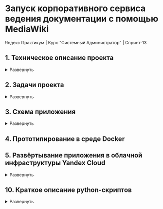 # Запуск корпоративного сервиса ведения документации с помощью MediaWiki
Яндекс Практикум | Курс "Системный Администратор" | Спринт-13  

## 1. Техническое описание проекта
<!-- # Техническое описание проекта -->
<details>
<summary>Развернуть</summary>
<!-- START_1. project_technical_description.md -->
<!-- # Техническое описание проекта -->

<!-- ### Техническое описание проекта -->

### Техническое описание проекта
Проект предусматривает развертывание корпоративного сервиса ведения документации с использованием приложения MediaWiki. 

Система должна функционировать на ОС Ubuntu 22.04 и поддерживать работу с PostgreSQL для хранения данных.  

Основной задачей является обеспечение доступности сервиса для начальной нагрузки в 40 пользователей через веб-интерфейс, использующий HTTP-протокол. 

Для балансировки нагрузки будет использоваться Nginx, а для мониторинга инфраструктуры — Zabbix.  

Также требуется обеспечить регулярное резервное копирование базы данных с использованием pg_dump.
<!-- END_1. project_technical_description.md -->
</details>

## 2. Задачи проекта
<!-- # Задачи проекта -->

<details>
<summary>Развернуть</summary>
<!-- START_2. project_objectives.md -->
<!-- # Задачи проекта -->

<!-- ### Задачи проекта -->

### Задачи проекта:

#### 1. Проектирование инфраструктуры:
Разработка схемы развертывания корпоративного сервиса документации на основе MediaWiki. Схема должна включать все ключевые компоненты (серверы, базы данных, балансировщики и вспомогательные сервисы) и описывать их взаимодействие.

#### 2. Запуск инфраструктуры:
Установка и настройка MediaWiki, PostgreSQL и вспомогательных сервисов (Nginx, Zabbix). Конфигурирование балансировки нагрузки и настройка нескольких экземпляров MediaWiki.

#### 3. Настройка резервного копирования и восстановления:
Создание и тестирование скриптов для резервного копирования файлов и баз данных. Определение расписания для регулярного создания резервных копий.

#### 4. Организация мониторинга:
Установка и настройка Zabbix для мониторинга доступности сервисов и состояния инфраструктуры. Настройка оповещений для быстрого реагирования на проблемы.

#### 5. Проверка отказоустойчивости:  
Проведение тестирования отказоустойчивости системы: проверка работы после отключения серверов, восстановления из резервных копий и репликации данных.
<!-- END_2. project_objectives.md -->
</details>

## 3. Схема приложения 

<!-- # Cхема приложения -->
<details>
<summary>Развернуть</summary>
<!-- START_3. app_deploy_schema_v4.md -->
<!-- # Cхема приложения -->

<!-- ### Cхема приложения -->
### Cхема приложения

### Компоненты:
1. **VM-0** — Сервисная ВМ (Администрирование и деплой)
   - Стек: Alpine Linux v3.20, Docker, GitHub, Terraform, Ansible, Python.
2. **VM-1 + VHDD-1** — Система мониторинга (Zabbix + PostgreSQL)
   - Стек: Ubuntu 22.04, Zabbix-Server, PostgreSQL.
3. **VM-2** — Прокси-сервер для запросов пользователей
   - Стек: Ubuntu 22.04, Nginx, PostgreSQL.
4. **(VM-3, VM-4)** — Серверы MediaWiki. Обработка запросов пользователей
   - Стек: Ubuntu 22.04, MediaWiki, Zabbix-agent.
5. **VM-5** — Прокси-сервер для баз данных
   - Стек: Ubuntu 22.04, HAProxy, Zabbix-agent.
6. **VM-6 + VSSD-1** — Primary БД
   - Стек: Ubuntu 22.04, PostgreSQL, Zabbix-agent.
7. **VM-7 + VHDD-2 + VHDD-3** — Standby БД (Репликация и резервное копирование)
   - Стек: Ubuntu 22.04, PostgreSQL, Zabbix-agent.

### Описание:
1. VM-0: Сервисная ВМ (Администрирование и деплой)
Администратор использует Docker-контейнеры и GitHub-репозиторий для автоматического развертывания, управления и запуска Python-скриптов на сервисной ВМ. ВМ служит точкой входа для управления всей системой.

2. VM-1 + VHDD-1: Система мониторинга (Zabbix + PostgreSQL)
Система мониторинга отвечает за контроль состояния всех компонентов инфраструктуры. Zabbix-сервер собирает и анализирует данные с серверов, а PostgreSQL хранит информацию мониторинга. Данные записываются на примонтированный жесткий диск (VHDD-1), чтобы избежать потерь данных в случае сбоя системы.

3. VM-2: Прокси-сервер для запросов пользователей
Nginx-прокси принимает входящие запросы пользователей, полученные через веб-интерфейс, и распределяет их между серверами MediaWiki (VM-3 и VM-4) в зависимости от нагрузки. Это обеспечивает балансировку нагрузки и доступность системы для пользователей.

4. Cерверы MediaWiki (VM-3, VM-4)
Эти серверы обрабатывают запросы пользователей, направленные на работу с документацией. Они также передают запросы к базам данных через прокси-сервер HAProxy (VM-5). Серверы MediaWiki поддерживаются агентами Zabbix для мониторинга состояния.

5. VM-5: Прокси-сервер для баз данных
HAProxy на VM-5 отвечает за распределение запросов от серверов MediaWiki к базам данных (Primary и Standby). Запросы на запись (write) направляются на Primary БД (VM-6), а запросы на чтение (read) могут отправляться как на Primary, так и на Standby БД (VM-7), в зависимости от нагрузки.

6. VM-6 + VSSD-1: Primary БД
Primary БД обрабатывает запросы (read/write), поступающие через HAProxy. Данные хранятся на выделенном виртуальном SSD-диске (VSSD-1) для повышения скорости работы и надежности хранения. VM-6 реплицирует данные на VM-7 для обеспечения отказоустойчивости.

7. VM-7 + VHDD-2 + VHDD-3: Standby БД
Standby БД получает реплицированные данные с Primary БД в асинхронном режиме, что обеспечивает отказоустойчивость и возможность восстановления данных в случае сбоя. Standby БД также может обрабатывать запросы на чтение. Резервное копирование данных осуществляется на VHDD-3 с помощью pg_dump  

[Ссылка на .drawio-файл](/project_documentation/mediafiles/3.%20app_deploy_schema_files_v4/3.%20app_deploy_schema_v4.drawio)  

![Схема развертываемого приложения](/project_documentation/mediafiles/3.%20app_deploy_schema_files_v4/3.%20app_deploy_schema_v4.svg)  



<!-- END_3. app_deploy_schema_v4.md -->
</details> 

## 4. Прототипирование в среде Docker

## 5. Развёртывание приложения в облачной инфраструктуры Yandex Cloud

<details>
<summary>Развернуть</summary> 

### 5.1. Настройка сервисной ВМ с помощью Docker

<details>
<summary>Развернуть</summary>   
<!-- START_5.1. service_vm_docker_setup.md -->
<!-- # Настройка сервисной ВМ с помощью Docker -->

#### Настройка сервисной ВМ с помощью Docker

1. Скачивание и установка [Docker-desktop](https://www.docker.com/products/docker-desktop/ "Скачать Docker-desktop")
2. Установка расширения [vscode Docker](https://marketplace.visualstudio.com/items?itemName=ms-azuretools.vscode-docker)
3. Скачивание Dockerfile из репозитория [GitHub](https://github.com/vepsong/YP-sp13_MediaWiki)
4. Создание образа ОС Alpine Linux с необходимыми пакетами и зависимостями из инструкций [Dockerfile](/Dockerfile "Ссылка на Dockerfile")
    
       docker build -t mediawiki_service_alpine .

       # - docker build - создает Docker-образ
       # - -t mediawiki_service_alpine - произвольное имя образа
       # - . - контекст сборки (где искать Dockerfile). В данном случае — в текущей директории

5. Запуск контейнера на основе созданного образа "Alpine Linux:latest"

       docker run --hostname vm-0-service --name mediawiki_service_alpine-container -it mediawiki_service_alpine bash

       # - --hostname <имя хоста> - произвольное название ВМ
       # - --name <имя контейнера> - произвольное имя контейнера
       # - it <название image> - Название image из которого будет собран контейнер
       # - bash - оболочка

6. Добавление запущенного Docker-контейнера в vscode workspace для удобства работы

    ![Открытие Docker-контейнера в vscode](/project_documentation/mediafiles/5.%20app_deploy_in_yandex_cloud/5.1.%20service_vm_docker_setup.gif)



<!-- END_5.1. service_vm_docker_setup.md -->
</details> 

### 5.2. Подготовительная работа

<details>
<summary>Развернуть</summary> 

<!-- START_5.2. preparatory_tasks.md -->
<!-- Подготовительная работа -->

#### Подготовительная работа

1. Клонирование [git-репозитория](https://github.com/vepsong/YP-sp13_MediaWiki) на созданную ВМ (в каталог ~)

2. Создание файла с данными для аутентификации в Yandex Cloud — **yc_meta.json**

       В ~/<имя репозитория>/credentials создать yc_meta.json и наполнить его данными из web-консоли Yandex Cloud
       
       Для примера использовать ~/<имя репозитория>/credentials/templates/yc_meta_EXAMPLE.json

3. [Создание файла конфигурации провайдера](https://yandex.cloud/ru/docs/ydb/terraform/install "Провайдер устанавливает соединение с YDB и предоставляет API-методы.") — **.terraformrc**

       В ~/<имя репозитория>/credentials создать .terraformrc и наполнить его данными из документации Yandex Cloud

       Для примера можно использовать ~/<имя репозитория>/credentials/templates/.terraformrc_EXAMPLE

    [Ссылка на документацию](https://yandex.cloud/ru/docs/ydb/terraform/install)

4. Настройка профиля Yandex Cloud CLI  (если не был настроен ранее)

       # Начало настройки профиля
       yc init

       # Продолжение настройки согласно сообщениям командной строки

       # Проверка настроек профиля Yandex Cloud CLI
       yc config list
<!-- END_5.2. preparatory_tasks.md -->

</details> 



### 5.3. Запуск конвеера. Автоматический запуск и инициализация Yandex Cloud, Terrraform

<details>
<summary>Развернуть</summary> 

<!-- START_5.3. start_pipeline.md -->
<!-- Запуск конвеера -->

#### Запуск конвеера

1. Запуск Python-скрипта [**add_env_var.py**](python-scripts/add_env_var.py) для автоматической установки переменных окружения  

- После выполнения скрипта **обязательно перезапустить терминал**  

2. Запуск Python-скрипта [**start_pipeline.py**](python-scripts/start_pipeline.py.py)


- Cкрипт содержит в себе вызовы скриптов: 
  - [yc_service_account_configuration.py](python-scripts/yc_service_account_configuration.py) для автоматической настройки аккаунта Yandex Cloud

  - [terraform_init.py](python-scripts/terraform_init.py) для автоматической установки провайдера для работы с YDB

  - [update_terraform_meta.py](python-scripts/update_terraform_meta.py) для автоматического формирования terraform_meta.txt  

      - Файлы с публичными и приватными SSH-ключами создаются в папке ~/.ssh автоматически при сборке образа и запуске нового контейнера

      - Если необходимо использовать те, же ключи, что и на другой, уже развернутой ВМ, то их нужно оттуда вручную скопировать на новую ВМ и запустить скрипт

      - Файлы main.tf, output.tf, providers.tf, terraform.tfstate уже сконфигурированы. Ничего менять не нужно

3. Дополнительная информация

- Основные команды для работы с Terraform  
  Выполнять из директории с файлами Terraform
  
  <details>
  <summary>Развернуть</summary>  
      
      # Проверка синтаксиса всех файлов формата tf 
      terraform validate
               
      # Планирование и проверка того, что будет сделано Terraform  
      terraform plan

      # Начало работы и деплоя Terraform. 
      terraform apply -auto-approve

      # Cинхронизация состояния ресурсов с облачным провайдером (обновится файл terraform.tfstate)
      terraform refresh

      # Удаление всех созданных ресурсов
      terraform destroy -auto-approve

      # Остановка созданных ресурсов
      # Получение списка ВМ
      yc compute instance list
      # Остановка нужной ВМ
      yc compute instance stop --id <instance-id> 

      # Пересоздание ресурса
      # terraform taint помечает ресурс как "поврежденный"
      terraform taint 'yandex_compute_instance.group<НОМЕР ГРУППЫ>["vm-<НОМЕР ВМ>"]'
  </details>




<!-- END_5.3. start_pipeline.md -->
</details>


### 5.4 Настройка Ansible

<details>
<summary>Развернуть</summary>  

<!-- START_5.4. ansible_setup.md -->
<!-- # Настройка Ansible для автоматической конфигурации сервиса -->

#### Настройка Ansible для автоматической конфигурации сервиса

1. Запуск Python-скрипта [**update_ansible_inventory.py**](python-scripts/update_ansible_inventory.py) для автоматического и динамического формирования inventory.yaml

- Cкрипт содержит в себе вызовы сторонних скриптов: 
  - [update_ansible_meta.py](python-scripts/update_ansible_meta.py) - Создание файла "ansible_meta.json" с мета-данными Ansible
  - [add_env_var.py](python-scripts/add_env_var.py) - Создание файла "terraform_vm_data.json" c данными ВМ

- Cкрипт содержит в себе вызовы функций из сторонних скриптов: 
  - [from data_handler_update_ansible_inventory](python-scripts/data_handler_update_ansible_inventory.py) import create_group_vars, get_vm_info - Обработка данных из "ansible_meta.json" и "terraform_vm_data.json"
  - **from [ansible_structure](python-scripts/ansible_structure.py) import dynamic_groups**


        # ansible_structure.py содержит словарь dynamic_groups
        # Он предназначен для выстраивания структуры групп, подгрупп и входящих в них ВМ.
        # Он уже настроен. Но, при необходимости, можно менять структуру файла inventory.yaml

        # Просмотреть список созданных через Terraform ВМ      
        ~/<имя репозитория>/<папка Terraform> terraform output 
        # Или в файле ~/<имя репозитория>/<папка Terraform>/terraform.tfstate

2. Pipeline по запуску playbook'ов playbook
   - Изменение имени хостов всех ВМ
          
         ansible-playbook playbook.yaml -i inventory.yaml --tags="change_hostname"

   - Монтирование внешних жестких дисков, инициализация LVM.  
      - Будут созданы: disk Partition, Physical Volume, Group Volume, Logical Volume, точка монтирования в /opt, запись в /etc/fstab для автомонтирования диска после перезапуска ВМ

            ansible-playbook playbook.yaml -i inventory.yaml --tags="mount_external_disks"

   - Размонтирование внешних жестких дисков, деинициализация LVM.  

         ansible-playbook playbook.yaml -i inventory.yaml --tags="unmount_external_disks"

   - Инициализация и настройка postgresql на vm-1-monitoring-system, vm-6-primary-db, vm-7-standby-db

      - [Создание файла с секретными переменными](https://docs.ansible.com/ansible/2.9/user_guide/vault.html) в Ansible/<название роли>/vars

            # Создать файл secrets.yml
            # За основу взять ansible_secrets_EXAMPLE
            ansible-vault encrypt db_postgresql/vars/secrets.yml

            # Создать файл .ansible_db_postgresql_vault_pass c паролем для расшифровки secrets.yml
            # За основу взять .ansible_vault_pass_EXAMPLE

            # Изменение пароля
            ansible-vault rekey <название файла>
            # Редактирование файла
            ansible-vault edit <название файла>
            # Расшифровка файла
            ansible-vault decrypt <название файла>
            # Просмотр файла
            ansible-vault view <название файла>

      - Обновление пакетного репозитория, установка пакетов, создание: БД my_wiki, пользователь wikiuser (основной пользователь БД), пользователь syncuser (для репликации)

            ansible-playbook playbook.yaml --vault-password-file /root/YP-sp13_MediaWiki/Ansible/.ansible_db_postgresql_vault_pass -i inventory.yaml --tags="setup_db_postgresql"
            


3. Дополнительная информация

- Основные команды для работы с Ansible  
  Выполнять из директории с файлами Ansible
  
  <details>
  <summary>Развернуть</summary>  
      
      # Проверка синтаксиса и доступности облачных ресурсов
      ansible all -m ping -i inventory.yaml  

      # Установка или обновление коллекции
      ansible-galaxy collection install <имя коллекции>  

      # Список установленных коллекций
      ansible-galaxy collection list  

      # Создание роли (исп. для разграничения задач, которые будут выполняться в рамках playbook)
      ansible-galaxy init <название роли>

      # Список используемых ролей
      ansible-galaxy role list  

      # Запуск playbook
      ansible-playbook <название playbook>.yaml -i <название файла с inventory>.yaml --tags="<указать тег>"

        Пример:
        ansible-playbook mount_disks_playbook.yaml -i inventory.yaml --tags="moint_dir"


  </details> 

<!-- END_5.4. ansible_setup.md -->

</details>


### 5.5 Настройка PostgreSQL

<details>
<summary>Развернуть</summary>  

<!-- START_5.5. postgresql_setup.md -->
<!-- # Настройка PostgreSQL -->

#### Настройка PostgreSQL

1. Общие настройки для Primary и Standby PostgreSQL


   <details>
   <summary>Развернуть</summary> 
   
    - Установка postgresql

          # Обновление пакетов репозитория, установка postgresql, добавление в автозагрузку
          sudo apt update && sudo apt upgrade -y
          sudo apt install postgresql 
          sudo systemctl enable postgresql

          # Проверка установки: автозапуск и статус службы
          systemctl is-enabled postgresql
          systemctl status postgresql

   </details>  
  


2. Настройка Primary PostgreSQL


   <details>
   <summary>Развернуть</summary> 
   
    - Создание новой роли 

          # Создание новых пользователей: wikiuser (основной), syncuser (для репликации)
          sudo -u postgres createuser -P wikiuser
          sudo -u postgres createuser --replication -P syncuser
              - --replication - право на репликацию
          # Создание базы данных
          sudo su - postgres
          psql
          CREATE DATABASE my_wiki;
          # Назначение пользователю прав на базу данных
          sudo su - postgres
          psql
          GRANT ALL PRIVILEGES ON DATABASE my_wiki to wikiuser; 
          # Вывод списка пользоватей с правами
          psql
          \du
          # Вывод списка баз данных
          \l

    - Настройка сетевого подключения

          # Вывод информации о ip и NAT-ip
          # При использовании tailscale, указать NAT-ip оттуда
          ip addr show
          curl ifconfig.me

          # В конец файла /etc/postgresql/14/main/pg_hba.conf добавить параметры подключения для wikiuser (основной) и syncuser (для репликации)
          host my_wiki       wikiuser       10.10.0.0/16               scram-sha-256
          host my_wiki       wikiuser       100.64.1.35/32             scram-sha-256
          host my_wiki       wikiuser       77.137.79.100/32           scram-sha-256  
          host replication   syncuser       10.10.0.0/16               scram-sha-256  
          host replication   syncuser       100.64.1.35/32             scram-sha-256
          host replication   syncuser       77.137.79.100/32           scram-sha-256  

              - host my_wiki - база данных для поключения по сети
              - wikiuser - имя пользователя
              - 10.10.0.0/16 - из какой сети разрешено подлкючение
              - scram-sha-256 - авторизация по паролю

          # Настроить /etc/postgresql/14/main/postgresql.conf
          listen_addresses = '*'
          wal_level = replica
              - listen_addresses - какие адреса могут поключаться к БД      
              - wal_level - WAL это журнал транзакций, а wal_level определяет объём записываемых в него данных.  

          # Перезапустить сервис
          sudo systemctl restart postgresql 

          # в случае проблем с подключением проверить запросы на порт
          sudo ss -an4p |grep 5432
          # Посмотреть логи
          sudo tail -n 50 /var/log/postgresql/postgresql-*.log

          # Подключение к БД my_wiki
          sudo su - postgres
          psql --host 10.11.1.131 --username wikiuser --password --dbname my_wiki 
              - 10.11.1.131 - ip-адрес БД


    </details>  




3. Настройка Standby PostgreSQL


   <details>
   <summary>Развернуть</summary> 

    - Настройка репликации

          # Настроить /etc/postgresql/14/main/postgresql.conf
          hot_standby = on

    - Копирование БД с Primary PostgreSQL

          # Остановка сервиса
          sudo systemctl stop postgresql

          # Если необходимо хранить реплицируемую БД в другом каталоге
          # Архивное копирование директории (с сохранением прав на директорию)
          cp -a /var/lib/postgresql/14/main /путь/к/целевой_папке
          (напр.: sudo cp -a /var/lib/postgresql/14/main /opt/db_mount_dump/postgresql/14)
          # Настройка файла конфигурации /etc/postgresql/14/main/postgresql.conf
          data_directory = '/opt/db_mount_dump/postgresql/14/main'


          # Очистка содержимого папки main
          rm -rf /opt/db_mount_dump/postgresql/14/main/*

          # Удаление старой БД
          sudo -u postgres rm -rf /var/lib/postgresql/14/main/
          # Запуск сервиса
          sudo systemctl start postgresql
          sudo systemctl restart postgresql   
          # Создание синхронной репликации
          sudo -u postgres pg_basebackup -h 10.11.1.131 -D /var/lib/postgresql/14/main -U syncuser -P -v -R
              - h MAIN_IP — адрес главного сервера
              - D — папка, куда нужно положить backup
              - U — пользователь для подключения
              - P — запрашивает ввод пароля
              - v — выводит подробный лог выполнения команды
              - R — создаёт в папке с базами данных файл standby.signal. Это маркер для сервера PostgreSQL, что нужно запуститься в резервном режиме



   </details>  

3. Проверка репликации

   <details>
   <summary>Развернуть</summary>  
      
    - Настройка репликации

          # Создание тестовой БД на Primary PostgreSQL  
          sudo -u postgres createdb replica_test 

          # Проверка тестовой БД на Standby PostgreSQL  
          sudo su - postgres
          psql
          \l

   </details> 


4. Проверка параметров репликации

   <details>
   <summary>Развернуть</summary>  
      
    - Настройка репликации

          # Просмотр параметров репликации
          sudo su - postgres
          psql
          \x
          SELECT * FROM pg_stat_replication;


   </details> 


5. Настройка внешних жестких дисков

   <details>
   <summary>Развернуть</summary>  
      
    - Монтирование дисков

      <details>
      <summary>Развернуть</summary>  

          # p.s. для добавления доп. жесткого диска к ВМ cloudshell
          vm attach <название ВМ>

          # Отобразить инфо о дисках и разделах:
          lsblk -f

          # Разметка диска новыми разделами (partition): fdisk /dev/<название устройства>
          fdisk /dev/<название устройства>
          (напр.: $ sudo fdisk /dev/vdb)
              # Открывается консоль "fdisk" 
              - g — создание таблицы разделов gpt
              - n — Создание раздела диска (partition) > указать номер раздела (обычно 1) > enter (вопрос про секторы)
              - w — сохр. изменения и выйти
          
          # Инициализация Physical Volume
          lsblk -f
          pvcreate /dev/<название раздела>
          (напр.: $ sudo pvcreate /dev/vdb1)

          # Создание VG (Volume Group)
          # vgs - проверка, что VG создан
          vgcreate <название группы томов> /dev/<название раздела>
          (напр.: $ sudo vgcreate vg-db-storage /dev/vdb1)

          # Cоздание LV (Logical Volume)
          # lvs - проверка, что LV создан
          lvcreate -n <название LV> -l <кол-во extents (можно посмотреть vgdisplay <название VG>)> <название VG>
              - vgdisplay <название VG> — проверить кол-во PE (physical extents)
          (напр.: $ sudo lvcreate -n lv-db -l 5119 vg-db-storage)

          # Форматирование LV и создание файловой системы ext4
          mkfs.ext4 /dev/<название VG>/<название LV>
          (напр.: sudo mkfs.ext4 /dev/vg-db-storage/lv-db)

          # Создание точки монтирования
          mkdir /opt/<название директории>/
          (напр.: sudo mkdir /opt/db_mount/)

          # Монтирование LV
          mount /dev/<название VG>/<название LV> <точка монтирования>
          (напр.: sudo mount /dev/vg-db-storage/lv-db /opt/db_mount/)

          # Добавлление LV в автомонтирование /etc/fstab 
          # cat /etc/fstab или mount -a - проверка автомонтирования
          echo "/dev/<название VG>/<название LV> ext4 defaults 0 0" | sudo tee -a /etc/fstab
          (напр.: sudo echo "/dev/vg-db-storage/lv-db /opt/db_mount/ ext4 defaults 0 0" | sudo tee -a /etc/fstab)

      </details> 


    - Размонтирование дисков

      <details>
      <summary>Развернуть</summary>  

          # Просмотреть path точки монтирования
          lsblk -f
          
          # Размонтирование директории
          umount <path>
          (напр.: sudo umount /opt/db_mount)

          # Удаление LV (Logical Volume)
          # lvdisplay — просмотр LV 
          lvremove <path>
          (напр.: sudo lvremove /dev/vg-db-storage/lv-db)

          # Удаление VG (Volume Group)
          # vgdisplay — просмотр VG 
          vgremove <название VG>
          (напр.: sudo vgremove vg-db-storage)

          # Удаление partition (и вместе с ним PV (Physical Volume))
          # fdisk -l или lsblk -f — просмотр partition
          fdisk <path> 
              - p — просмотр сущ. разделов (partition)
              - d — удалить раздел > указать номер раздела
              - w — сохр. изменения и выйти

      </details> 

   </details> 


6. Перенос БД на внешний жесткий диск

   <details>
   <summary>Развернуть</summary>  
      
    - Перенос Primary PostgreSQL на внешний жеский диск

          # Остановка сервиса
          sudo systemctl stop postgresql

          # Копирование БД в новую директорию
          <!-- sudo cp -R /var/lib/postgresql/14/main /opt/db_mount/ -->
          sudo rsync -arv /var/lib/postgresql/14/main /opt/db_mount/
          
          # "Спрятать" старую БД
          sudo mv /var/lib/postgresql/14/main /var/lib/postgresql/14/main.bak

          # Копирование прав доступа со старой директории на новую
          sudo chown --reference=/var/lib/postgresql/14/main /opt/db_mount/
          sudo chmod --reference=/var/lib/postgresql/14/main /opt/db_mount/
          sudo chown -R postgres:postgres /opt/db_mount/main

          # Проверка прав доступа
          sudo ls -l /var/lib/postgresql/14/main
          sudo ls -l /opt/db_mount/


          # Настройка файла конфигурации /etc/postgresql/14/main/postgresql.conf
          data_directory = '/opt/db_mount/14/main'

          <!-- # Настройка прав доступа к директории
          sudo chown -R postgres:postgres /opt/db_mount/
          sudo chmod -R 700 /opt/db_mount/ -->

          # Запуск сервиса
          sudo systemctl start postgresql
          # Перезапуск сервиса
          sudo systemctl restart postgresql
          # Проверка настроек
          sudo pg_lsclusters
          # Проверка установки: автозапуск и статус службы
          systemctl is-enabled postgresql
          systemctl status postgresql



   </details> 


7. Настройка pgdump 

   <details>
   <summary>Развернуть</summary>  

    - Настройка pgdump из Standby PostgreSQL на внешний жесткий диск

          # Установка python
          sudo apt update && sudo apt upgrade -y
          sudo apt install python3
          apt install python3-venv
          # Создание директории /scripts для python-скрипта
          sudo mkdir /scripts
          # Настройка python ВО
          cd /scripts
          python3 -m venv myenv
          source myenv/bin/activate
          sudo apt install python3-pip 
          sudo pip3 install python-dotenv
          # Настройка переменных окружения
          # За основу взять файл [.env(for postgres)_EXAMPLE](credentials/templates/.env(for postgres)_EXAMPLE)
          sudo touch/scripts/.env


          # Копирование скрипта [pgdump.py](python-scripts/pgdump.py) в созданную выше директорию
          # Добавить разрешение на исполнение скрипта
          sudo chmod +x /scripts/pgdump.py
          # Проверка разрешений файла
          sudo ls -l /scripts/pgdump.py

          # Создание расписание cronrab
          sudo crontab -e
          # В конец файла добавить:
          0 3 * * * /scripts/myenv/bin/python /scripts/pgdump.py >> /scripts/pgdump.log 2>&1
              - 0 3 * * * — запуск скрипта каждый день в 3 ночи
          # Перезапуск сервиса
          sudo systemctl restart cron
          # Проверка
          sudo grep CRON /var/log/syslog
        


          # Создание директории для хранения dump
          # Для удобства можно архивно скопировать (с сохранением прав на директорию) уже существующую директорию с БД postgres и потом переименовать
          cp -a /источник /путь/к/целевой_папке
          (напр.: sudo cp -a /opt/db_mount_dump/postgresql/14/main /opt/db_mount_dump/)
          # Очистка содержимого скопированной папки
          sudo rm -rf /opt/db_mount_dump/main/*
          # Переименование скопированной папки
          sudo mv /opt/db_mount_dump/main/ /opt/db_mount_dump/pgdump

          # Добавить в настройки аутентификации в файле /etc/postgresql/14/main/pg_hba.conf
          local   all             syncuser                                peer

          # Перезапустить сервис
          sudo systemctl restart postgresql 



          


   </details> 

8. Основные команды для работы с PostgreSQL  

   <details>
   <summary>Развернуть</summary>  
      
       # Вход в аккаунт postgres
       sudo -i -u postgres
       # Открытие консоли postgres
       psql
       # Выход из консоли
       \q
       # Выход из оболочки пользователя
       Ctrl+D
       # Просмотр статуса подключения
       \conninfo
       # Список БД
       \l
       # Подключение к БД
       \c <имя БД>
       # Просмотр списка ролей (пользователей)
       \du
       # Создать новую роль
       createuser --interactive
       # Создать новую БД
       createdb <имя БД>

       # Работа в консоли БД postgres подразумевает, что в linux существует такой же акк
       # После создания новой БД выходим из акк postgres > создаем в linux нового пользователя с именем БД > переключаемся на него > подключаемся к консоли
       sudo adduser <имя пользователя linux>
       sudo -i -u <имя созданного пользователя linux>
       psql

   </details> 

<!-- END_5.5. postgresql_setup.md -->

</details>


### 5.6 Настройка MediaWiki

<details>
<summary>Развернуть</summary>  

<!-- START_5.6. mediawiki_setup.md -->
<!-- # Настройка MediaWiki -->

#### Настройка MediaWiki

1. Установка пакетов


   <details>
   <summary>Развернуть</summary> 
   
    - Установка Mediawiki с помощью [unit.nginx](https://unit.nginx.org/howto/mediawiki/)

          # Обновление пакетов репозитория, установка postgresql, добавление в автозагрузку
          sudo apt update && sudo apt upgrade -y
          sudo apt install nginx -y
          sudo systemctl enable nginx
          sudo systemctl restart nginx
          sudo apt install php-pgsql
          sudo ln -s /etc/nginx/sites-available/mediawiki /etc/nginx/sites-enabled/

          # Проверка установки: автозапуск и статус службы
          systemctl is-enabled nginx
          systemctl status nginx

   </details>  
  


2. Test Header2


   <details>
   <summary>Развернуть</summary> 
   
    - Создание новой роли 

          # Создание новых пользователей: wikiuser (основной), syncuser (для репликации)
          sudo -u postgres createuser -P wikiuser
          sudo -u postgres createuser --replication -P syncuser
              - --replication - право на репликацию
          # Создание базы данных
          sudo su - postgres
          psql
          CREATE DATABASE my_wiki;
          # Назначение пользователю прав на базу данных
          sudo su - postgres
          psql
          GRANT ALL PRIVILEGES ON DATABASE my_wiki to wikiuser; 
          # Вывод списка пользоватей с правами
          psql
          \du
          # Вывод списка баз данных
          \l


    </details>  

<!-- END_5.6. mediawiki_setup.md -->

</details>



</details>


## 10. Краткое описание python-скриптов

<details>
<summary>Развернуть</summary>


<!-- START_10. python_scripts_short_description.md -->
#### Краткое описание python-скриптов

#### Основные
1. add_env_var.py - Добавление переменных окружения **(после выполнения обязательно перезапустить терминал)**
   - Добавленные переменные окружения используются во всех последующих скриптах
   - Содержит вызовы:
      - utils.py - Хранилище общих и частоиспользуемых функций 

2. start_pipeline.py - Конвеер автоматического запуска и инициализации Yandex Cloud, Terrraform
   - Содержит вызовы:
      - utils.py - Хранилище общих и частоиспользуемых функций 
      - yc_service_account_configuration.py - Создание и настройка сервисного аккаунта Yandex Cloud
      - terraform_init.py - Инициализация Terraform
      - update_terraform_meta.py - Актуализация meta-данных Terraform для передачи на создаваемые ВМ

3. update_ansible_inventory.py - Автоматическое формирование inventory.yaml для Ansible

   - Содержит вызовы:
      - [update_ansible_meta.py](python-scripts/update_ansible_meta.py) - Создание файла "ansible_meta.json" с мета-данными Ansible
      - [add_env_var.py](python-scripts/add_env_var.py) - Создание файла "terraform_vm_data.json" c данными ВМ

    - Cкрипт содержит в себе вызовы сторонних скриптов: 
        - [update_ansible_meta.py](python-scripts/update_ansible_meta.py) - Создание файла "ansible_meta.json" с мета-данными Ansible
        - [add_env_var.py](python-scripts/add_env_var.py) - Создание файла "terraform_vm_data.json" c данными ВМ

    - Cкрипт содержит в себе вызовы функций из сторонних скриптов: 
        - [from data_handler_update_ansible_inventory](python-scripts/data_handler_update_ansible_inventory.py) import create_group_vars, get_vm_info - Обработка данных из "ansible_meta.json" и "terraform_vm_data.json"
    - **from [ansible_structure](python-scripts/ansible_structure.py) import dynamic_groups**

          # ansible_structure.py содержит словарь dynamic_groups
          # Он предназначен для выстраивания структуры групп, подгрупп и входящих в них ВМ.
          # Он уже настроен. Но, при необходимости, можно менять структуру файла inventory.yaml

          # Просмотреть список созданных через Terraform ВМ      
          ~/<имя репозитория>/<папка Terraform> terraform output 
          # Или в файле ~/<имя репозитория>/<папка Terraform>/terraform.tfstate

#### Вспомогательные

1. utils.py - Хранилище общих и частоиспользуемых функций
2. update_readme.py - Загрузка данных из /project_documentation и обновление README.md

<!-- END_10. python_scripts_short_description.md -->
</details>